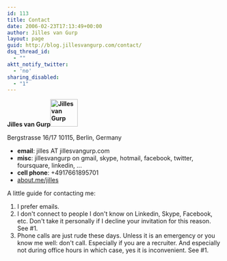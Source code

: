 ```yaml
---
id: 113
title: Contact
date: 2006-02-23T17:13:49+00:00
author: Jilles van Gurp
layout: page
guid: http://blog.jillesvangurp.com/contact/
dsq_thread_id:
  - ""
aktt_notify_twitter:
  - 'no'
sharing_disabled:
  - "1"
---
```

<strong>Jilles van Gurp<img class="alignright" title="Jilles van Gurp" src="http://1.gravatar.com/avatar/d4bba89347dad67c8de96a876b93c5aa?s=64&amp;d=http%3A%2F%2F1.gravatar.com%2Favatar%2Fad516503a11cd5ca435acc9bb6523536%3Fs%3D64&amp;r=PG" alt="Jilles van Gurp" width="64" height="64" /></strong>

Bergstrasse 16/17
10115, Berlin, Germany
<ul>
  <li><strong>email</strong>: jilles AT jillesvangurp.com</li>
  <li><strong>misc</strong>: jillesvangurp on gmail, skype, hotmail, facebook, twitter, foursquare, linkedin, ...</li>
  <li><strong>cell phone</strong>: +4917661895701</li>
  <li><a href="http://about.me/jilles">about.me/jilles</a></li>

</ul>

A little guide for contacting me:
<ol>
        <li>I prefer emails.</li>
  <li>I don't connect to people I don't know on Linkedin, Skype, Facebook, etc. Don't take it personally if I decline your invitation for this reason. See #1.</li>
  <li>Phone calls are just rude these days. Unless it is an emergency or you know me well: don't call. Especially if you are a recruiter. And especially not during office hours in which case, yes it is inconvenient. See #1.</li>
</ol>
